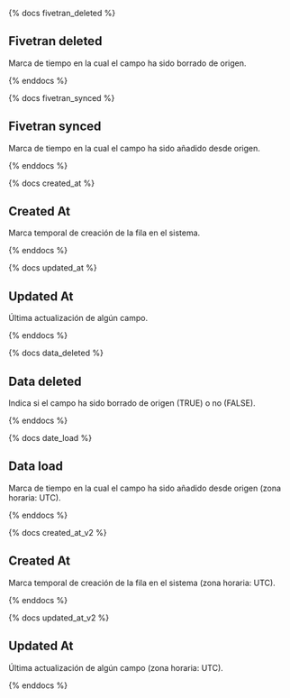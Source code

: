 {% docs fivetran_deleted %}

## Fivetran deleted
Marca de tiempo en la cual el campo ha sido borrado de origen.

{% enddocs %}

{% docs fivetran_synced %}

## Fivetran synced
Marca de tiempo en la cual el campo ha sido añadido desde origen.

{% enddocs %}

{% docs created_at %}

## Created At

Marca temporal de creación de la fila en el sistema.

{% enddocs %}

{% docs updated_at %}

## Updated At

Última actualización de algún campo.

{% enddocs %}

{% docs data_deleted %}

## Data deleted
Indica si el campo ha sido borrado de origen (TRUE) o no (FALSE).

{% enddocs %}

{% docs date_load %}

## Data load
Marca de tiempo en la cual el campo ha sido añadido desde origen (zona horaria: UTC).

{% enddocs %}

{% docs created_at_v2 %}

## Created At

Marca temporal de creación de la fila en el sistema (zona horaria: UTC).

{% enddocs %}

{% docs updated_at_v2 %}

## Updated At

Última actualización de algún campo (zona horaria: UTC).

{% enddocs %}
